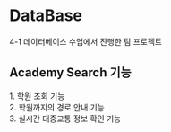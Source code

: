 # DataBase
4-1 데이터베이스 수업에서 진행한 팀 프로젝트

<h2>Academy Search 기능</h2>
1. 학원 조회 기능<br>
2. 학원까지의 경로 안내 기능<br>
3. 실시간 대중교통 정보 확인 기능<br>
